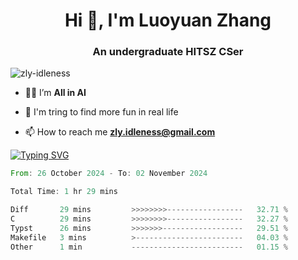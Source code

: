 <h1 align="center">Hi 👋, I'm Luoyuan Zhang</h1>

<h3 align="center">An undergraduate HITSZ CSer</h3>

<p align="left"> <img src="https://komarev.com/ghpvc/?username=zly-idleness&label=Profile%20views&color=0e75b6&style=flat" alt="zly-idleness" /> </p>


- 👨‍💻 I’m **All in AI**

- 🌱 I'm tring to find more fun in real life

- 📫 How to reach me **zly.idleness@gmail.com**



[![Typing SVG](https://readme-typing-svg.herokuapp.com?font=Fira+Code&pause=1000&width=435&lines=I+Maybe+Slow)](https://git.io/typing-svg)


<!--START_SECTION:waka-->

```rust
From: 26 October 2024 - To: 02 November 2024

Total Time: 1 hr 29 mins

Diff       29 mins         >>>>>>>>-----------------   32.71 %
C          29 mins         >>>>>>>>-----------------   32.27 %
Typst      26 mins         >>>>>>>------------------   29.51 %
Makefile   3 mins          >------------------------   04.03 %
Other      1 min           -------------------------   01.15 %
```

<!--END_SECTION:waka-->


